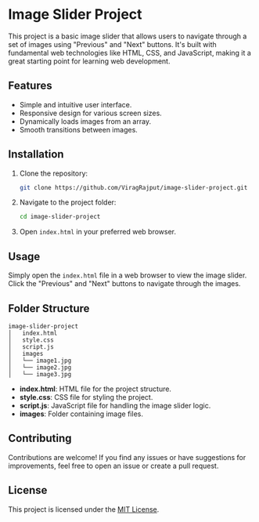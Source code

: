 # Image Slider Project

This project is a basic image slider that allows users to navigate through a set of images using "Previous" and "Next" buttons. It's built with fundamental web technologies like HTML, CSS, and JavaScript, making it a great starting point for learning web development.

## Features

- Simple and intuitive user interface.
- Responsive design for various screen sizes.
- Dynamically loads images from an array.
- Smooth transitions between images.

## Installation

1. Clone the repository:

   ```bash
   git clone https://github.com/ViragRajput/image-slider-project.git
   ```

2. Navigate to the project folder:

   ```bash
   cd image-slider-project
   ```

3. Open `index.html` in your preferred web browser.

## Usage

Simply open the `index.html` file in a web browser to view the image slider. Click the "Previous" and "Next" buttons to navigate through the images.

## Folder Structure

```
image-slider-project
│   index.html
│   style.css
│   script.js
│   images
│   └── image1.jpg
│   └── image2.jpg
│   └── image3.jpg
```

- **index.html**: HTML file for the project structure.
- **style.css**: CSS file for styling the project.
- **script.js**: JavaScript file for handling the image slider logic.
- **images**: Folder containing image files.

## Contributing

Contributions are welcome! If you find any issues or have suggestions for improvements, feel free to open an issue or create a pull request.

## License

This project is licensed under the [MIT License](LICENSE).
